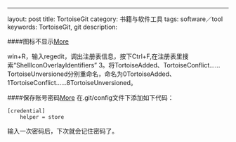 ---
layout: post
title: TortoiseGit
category: 书籍与软件工具
tags: software／tool
keywords: TortoiseGit, git
description: 

####图标不显示[More](http://blog.csdn.net/lishehe/article/details/8257545)

win+R，输入regedit，调出注册表信息，按下Ctrl+F,在注册表里搜索“ShellIconOverlayIdentifiers”
3。将TortoiseAdded、TortoiseConflict……TortoiseUnversioned分别重命名，命名为0TortoiseAdded、1TortoiseConflict……8TortoiseUnversioned。

####保存账号密码[More](http://my.oschina.net/jjyuangu/blog/232798?p=1)
在.git/config文件下添加如下代码：

```
[credential]
	helper = store
```

输入一次密码后，下次就会记住密码了。

